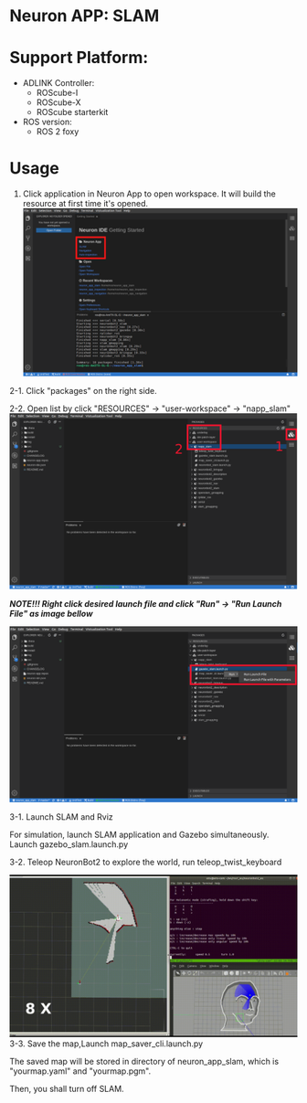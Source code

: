 # Neuron APP: SLAM

# Support Platform:

* ADLINK Controller:
  - ROScube-I
  - ROScube-X
  - ROScube starterkit
* ROS version:
  - ROS 2 foxy

# Usage
1. Click application in Neuron App to open workspace. It will build the resource at first time it's opened.
     ![](readme_resource/open_app.png)
   
2-1. Click "packages" on the right side.

2-2. Open list by click "RESOURCES" -> "user-workspace" -> "napp_slam"
     ![](readme_resource/click_resourse_slam.png)
     

***NOTE!!!    Right click desired launch file and click "Run" -> "Run Launch File" as image bellow***

   ![](readme_resource/launch_slam.png)
     
3-1. Launch SLAM and Rviz 
   
   For simulation, launch SLAM application and Gazebo simultaneously. Launch gazebo_slam.launch.py

3-2. Teleop NeuronBot2 to explore the world, run teleop_twist_keyboard

   ![](readme_resource/slam_teleop_8x.gif)
3-3. Save the map,Launch map_saver_cli.launch.py

   The saved map will be stored in directory of neuron_app_slam, which is "yourmap.yaml" and "yourmap.pgm".

   Then, you shall turn off SLAM.
